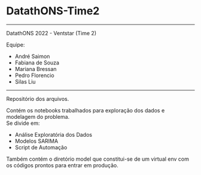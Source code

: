 # DatathONS-Time2

---

DatathONS 2022 - Ventstar (Time 2)

Equipe:
* André Saimon
* Fabiana de Souza
* Mariana Bressan
* Pedro Florencio
* Silas Liu

---

Repositório dos arquivos.

Contém os notebooks trabalhados para exploração dos dados e modelagem do problema.<br>
Se divide em:<br>
* Análise Exploratória dos Dados
* Modelos SARIMA
* Script de Automação

Também contém o diretório model que constitui-se de um virtual env com os códigos prontos para entrar em produção.
